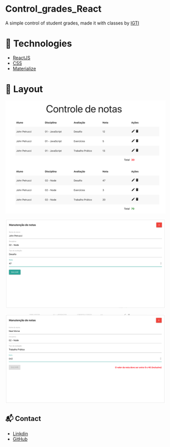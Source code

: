 # Control_grades_React

A simple control of student grades, made it with classes by <a href="https://www.igti.com.br">IGTI</a>

# 🚀 Technologies

* [ReactJS](https://pt-br.reactjs.org)
* [CSS](https://developer.mozilla.org/en-US/docs/Web/CSS)
* [Materialize](https://materializecss.com)


# 🎨 Layout

![Controle](https://github.com/fredericoberchof/Control_grades_React/blob/master/images/Controle%20de%20notas.png)

![manutenção de notas](https://github.com/fredericoberchof/Control_grades_React/blob/master/images/Edit%202.png)

![edição de notas](https://github.com/fredericoberchof/Control_grades_React/blob/master/images/Edit.png)



## 📬 Contact

- <a href="https://www.linkedin.com/in/frederico-berchof-69983a135/">Linkdin</a>
- <a href="https://github.com/fredericoberchof">GitHub</a>
 

